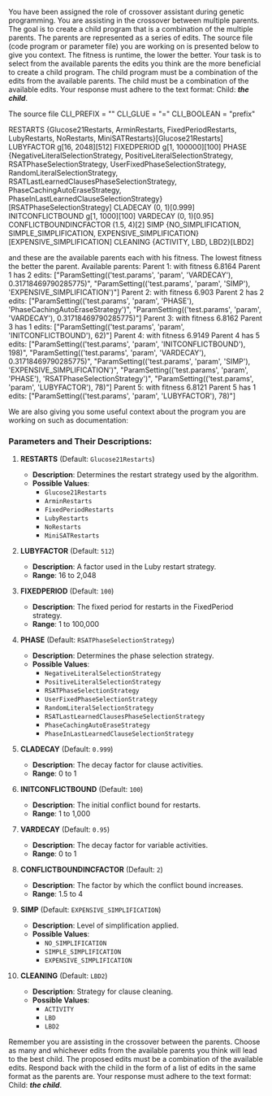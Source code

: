 
You have been assigned the role of crossover assistant during genetic programming. You are assisting in the crossover between multiple parents. The goal is to create a child program that is a combination of the multiple parents. The parents are represented as a series of edits. The source file (code program or parameter file)  you are working on is presented below to give you context.
The fitness is runtime, the lower the better.
Your task is to select from the available parents the edits you think are the more beneficial to create a child program. The child program must be a combination of the edits from the available parents. The child must be a combination of the available edits. Your response must adhere to the text format: Child: ***the child***.

The source file
CLI_PREFIX = ""
CLI_GLUE = "="
CLI_BOOLEAN = "prefix"

RESTARTS     {Glucose21Restarts, ArminRestarts, FixedPeriodRestarts, LubyRestarts, NoRestarts, MiniSATRestarts}[Glucose21Restarts]
LUBYFACTOR   g[16, 2048][512]
FIXEDPERIOD  g[1, 100000][100]
PHASE        {NegativeLiteralSelectionStrategy, PositiveLiteralSelectionStrategy, RSATPhaseSelectionStrategy, UserFixedPhaseSelectionStrategy, RandomLiteralSelectionStrategy, RSATLastLearnedClausesPhaseSelectionStrategy, PhaseCachingAutoEraseStrategy, PhaseInLastLearnedClauseSelectionStrategy}[RSATPhaseSelectionStrategy]
CLADECAY     (0, 1)[0.999]
INITCONFLICTBOUND  g[1, 1000][100]
VARDECAY     (0, 1)[0.95]
CONFLICTBOUNDINCFACTOR  (1.5, 4)[2]
SIMP         {NO_SIMPLIFICATION, SIMPLE_SIMPLIFICATION, EXPENSIVE_SIMPLIFICATION}[EXPENSIVE_SIMPLIFICATION]
CLEANING     {ACTIVITY, LBD, LBD2}[LBD2]



and these are the available parents each with his fitness. The lowest fitness the better the parent.
Available parents:
 Parent 1:
 with fitness 6.8164
Parent 1 has 2 edits: ["ParamSetting(('test.params', 'param', 'VARDECAY'), 0.31718469790285775)", "ParamSetting(('test.params', 'param', 'SIMP'), 'EXPENSIVE_SIMPLIFICATION')"]
 Parent 2:
 with fitness 6.903
Parent 2 has 2 edits: ["ParamSetting(('test.params', 'param', 'PHASE'), 'PhaseCachingAutoEraseStrategy')", "ParamSetting(('test.params', 'param', 'VARDECAY'), 0.31718469790285775)"]
 Parent 3:
 with fitness 6.8162
Parent 3 has 1 edits: ["ParamSetting(('test.params', 'param', 'INITCONFLICTBOUND'), 62)"]
 Parent 4:
 with fitness 6.9149
Parent 4 has 5 edits: ["ParamSetting(('test.params', 'param', 'INITCONFLICTBOUND'), 198)", "ParamSetting(('test.params', 'param', 'VARDECAY'), 0.31718469790285775)", "ParamSetting(('test.params', 'param', 'SIMP'), 'EXPENSIVE_SIMPLIFICATION')", "ParamSetting(('test.params', 'param', 'PHASE'), 'RSATPhaseSelectionStrategy')", "ParamSetting(('test.params', 'param', 'LUBYFACTOR'), 78)"]
 Parent 5:
 with fitness 6.8121
Parent 5 has 1 edits: ["ParamSetting(('test.params', 'param', 'LUBYFACTOR'), 78)"]


We are also giving you some useful context about the program you are working on such as documentation:
### Parameters and Their Descriptions:

1. **RESTARTS** (Default: `Glucose21Restarts`)

   - **Description**: Determines the restart strategy used by the algorithm.
   - **Possible Values**:
     - `Glucose21Restarts`
     - `ArminRestarts`
     - `FixedPeriodRestarts`
     - `LubyRestarts`
     - `NoRestarts`
     - `MiniSATRestarts`

2. **LUBYFACTOR** (Default: `512`)

   - **Description**: A factor used in the Luby restart strategy.
   - **Range**: 16 to 2,048

3. **FIXEDPERIOD** (Default: `100`)

   - **Description**: The fixed period for restarts in the FixedPeriod strategy.
   - **Range**: 1 to 100,000

4. **PHASE** (Default: `RSATPhaseSelectionStrategy`)

   - **Description**: Determines the phase selection strategy.
   - **Possible Values**:
     - `NegativeLiteralSelectionStrategy`
     - `PositiveLiteralSelectionStrategy`
     - `RSATPhaseSelectionStrategy`
     - `UserFixedPhaseSelectionStrategy`
     - `RandomLiteralSelectionStrategy`
     - `RSATLastLearnedClausesPhaseSelectionStrategy`
     - `PhaseCachingAutoEraseStrategy`
     - `PhaseInLastLearnedClauseSelectionStrategy`

5. **CLADECAY** (Default: `0.999`)

   - **Description**: The decay factor for clause activities.
   - **Range**: 0 to 1

6. **INITCONFLICTBOUND** (Default: `100`)

   - **Description**: The initial conflict bound for restarts.
   - **Range**: 1 to 1,000

7. **VARDECAY** (Default: `0.95`)

   - **Description**: The decay factor for variable activities.
   - **Range**: 0 to 1

8. **CONFLICTBOUNDINCFACTOR** (Default: `2`)

   - **Description**: The factor by which the conflict bound increases.
   - **Range**: 1.5 to 4

9. **SIMP** (Default: `EXPENSIVE_SIMPLIFICATION`)

   - **Description**: Level of simplification applied.
   - **Possible Values**:
     - `NO_SIMPLIFICATION`
     - `SIMPLE_SIMPLIFICATION`
     - `EXPENSIVE_SIMPLIFICATION`

10. **CLEANING** (Default: `LBD2`)

    - **Description**: Strategy for clause cleaning.
    - **Possible Values**:
      - `ACTIVITY`
      - `LBD`
      - `LBD2`



Remember you are assisting in the crossover between the parents. Choose as many and whichever edits from the available parents you think will lead to the best child. The proposed edits must be a combination of the available edits. Respond back with the child in the form of a list of edits in the same format as the parents are.
Your response must adhere to the text format: Child: ***the child***. 
